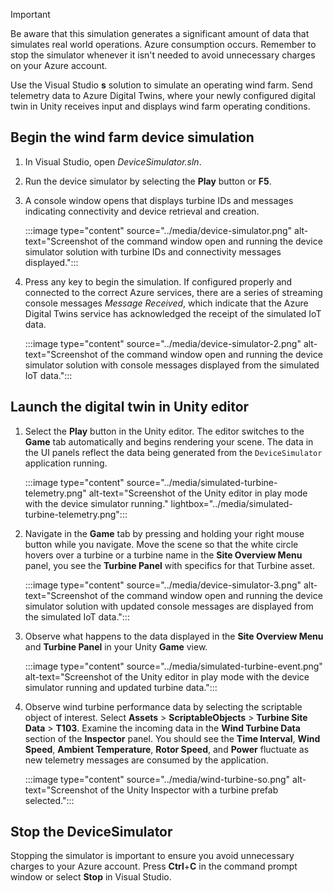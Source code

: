 > [!IMPORTANT]
> Be aware that this simulation generates a significant amount of data that simulates real world operations. Azure consumption occurs. Remember to stop the simulator whenever it isn't needed to avoid unnecessary charges on your Azure account.

Use the Visual Studio **s** solution to simulate an operating wind farm. Send telemetry data to Azure Digital Twins, where your newly configured digital twin in Unity receives input and displays wind farm operating conditions.

## Begin the wind farm device simulation

1. In Visual Studio, open *DeviceSimulator.sln*.
1. Run the device simulator by selecting the **Play** button or **F5**.
1. A console window opens that displays turbine IDs and messages indicating connectivity and device retrieval and creation.

   :::image type="content" source="../media/device-simulator.png" alt-text="Screenshot of the command window open and running the device simulator solution with turbine IDs and connectivity messages displayed.":::

1. Press any key to begin the simulation. If configured properly and connected to the correct Azure services, there are a series of streaming console messages *Message Received*, which indicate that the Azure Digital Twins service has acknowledged the receipt of the simulated IoT data.

   :::image type="content" source="../media/device-simulator-2.png" alt-text="Screenshot of the command window open and running the device simulator solution with console messages displayed from the simulated IoT data.":::

## Launch the digital twin in Unity editor

1. Select the **Play** button in the Unity editor. The editor switches to the **Game** tab automatically and begins rendering your scene. The data in the UI panels reflect the data being generated from the `DeviceSimulator` application running.

   :::image type="content" source="../media/simulated-turbine-telemetry.png" alt-text="Screenshot of the Unity editor in play mode with the device simulator running." lightbox="../media/simulated-turbine-telemetry.png":::

1. Navigate in the **Game** tab by pressing and holding your right mouse button while you navigate. Move the scene so that the white circle hovers over a turbine or a turbine name in the **Site Overview Menu** panel, you see the **Turbine Panel** with specifics for that Turbine asset.

   :::image type="content" source="../media/device-simulator-3.png" alt-text="Screenshot of the command window open and running the device simulator solution with updated console messages are displayed from the simulated IoT data.":::

1. Observe what happens to the data displayed in the **Site Overview Menu** and **Turbine Panel** in your Unity **Game** view.

   :::image type="content" source="../media/simulated-turbine-event.png" alt-text="Screenshot of the Unity editor in play mode with the device simulator running and updated turbine data.":::

1. Observe wind turbine performance data by selecting the scriptable object of interest. Select **Assets** > **ScriptableObjects** > **Turbine Site Data** > **T103**. Examine the incoming data in the **Wind Turbine Data** section of the **Inspector** panel. You should see the **Time Interval**, **Wind Speed**, **Ambient Temperature**, **Rotor Speed**, and **Power** fluctuate as new telemetry messages are consumed by the application.

   :::image type="content" source="../media/wind-turbine-so.png" alt-text="Screenshot of the Unity Inspector with a turbine prefab selected.":::

## Stop the DeviceSimulator

Stopping the simulator is important to ensure you avoid unnecessary charges to your Azure account. Press **Ctrl**+**C** in the command prompt window or select **Stop** in Visual Studio.
